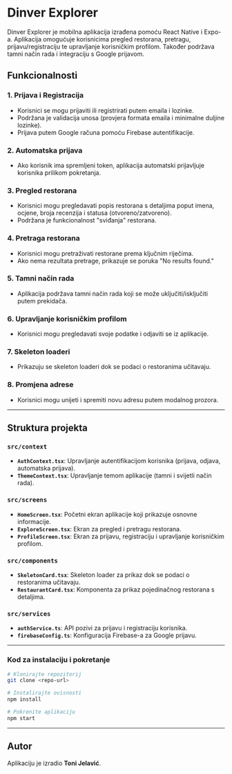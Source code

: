 # Dinver Explorer

Dinver Explorer je mobilna aplikacija izrađena pomoću React Native i Expo-a. Aplikacija omogućuje korisnicima pregled restorana, pretragu, prijavu/registraciju te upravljanje korisničkim profilom. Također podržava tamni način rada i integraciju s Google prijavom.

## Funkcionalnosti

### 1. **Prijava i Registracija**
- Korisnici se mogu prijaviti ili registrirati putem emaila i lozinke.
- Podržana je validacija unosa (provjera formata emaila i minimalne duljine lozinke).
- Prijava putem Google računa pomoću Firebase autentifikacije.

### 2. **Automatska prijava**
- Ako korisnik ima spremljeni token, aplikacija automatski prijavljuje korisnika prilikom pokretanja.

### 3. **Pregled restorana**
- Korisnici mogu pregledavati popis restorana s detaljima poput imena, ocjene, broja recenzija i statusa (otvoreno/zatvoreno).
- Podržana je funkcionalnost "sviđanja" restorana.

### 4. **Pretraga restorana**
- Korisnici mogu pretraživati restorane prema ključnim riječima.
- Ako nema rezultata pretrage, prikazuje se poruka "No results found."

### 5. **Tamni način rada**
- Aplikacija podržava tamni način rada koji se može uključiti/isključiti putem prekidača.

### 6. **Upravljanje korisničkim profilom**
- Korisnici mogu pregledavati svoje podatke i odjaviti se iz aplikacije.

### 7. **Skeleton loaderi**
- Prikazuju se skeleton loaderi dok se podaci o restoranima učitavaju.

### 8. **Promjena adrese**
- Korisnici mogu unijeti i spremiti novu adresu putem modalnog prozora.

---

## Struktura projekta

### `src/context`
- **`AuthContext.tsx`**: Upravljanje autentifikacijom korisnika (prijava, odjava, automatska prijava).
- **`ThemeContext.tsx`**: Upravljanje temom aplikacije (tamni i svijetli način rada).

### `src/screens`
- **`HomeScreen.tsx`**: Početni ekran aplikacije koji prikazuje osnovne informacije.
- **`ExploreScreen.tsx`**: Ekran za pregled i pretragu restorana.
- **`ProfileScreen.tsx`**: Ekran za prijavu, registraciju i upravljanje korisničkim profilom.

### `src/components`
- **`SkeletonCard.tsx`**: Skeleton loader za prikaz dok se podaci o restoranima učitavaju.
- **`RestaurantCard.tsx`**: Komponenta za prikaz pojedinačnog restorana s detaljima.

### `src/services`
- **`authService.ts`**: API pozivi za prijavu i registraciju korisnika.
- **`firebaseConfig.ts`**: Konfiguracija Firebase-a za Google prijavu.

---

### **Kod za instalaciju i pokretanje**
```bash
# Klonirajte repozitorij
git clone <repo-url>

# Instalirajte ovisnosti
npm install

# Pokrenite aplikaciju
npm start
```

---

## Autor
Aplikaciju je izradio **Toni Jelavić**.